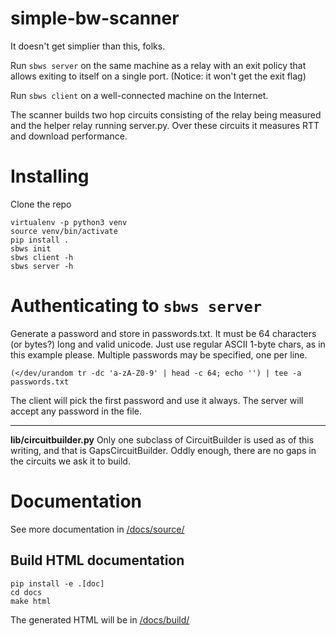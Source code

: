 # simple-bw-scanner

It doesn't get simplier than this, folks.

Run `sbws server` on the same machine as a relay with an exit policy that
allows exiting to itself on a single port. (Notice: it won't get the exit flag)

Run `sbws client` on a well-connected machine on the Internet.

The scanner builds two hop circuits consisting of the relay being measured and
the helper relay running server.py. Over these circuits it measures RTT and
download performance.

# Installing

Clone the repo

    virtualenv -p python3 venv
    source venv/bin/activate
    pip install .
    sbws init
    sbws client -h
    sbws server -h

# Authenticating to `sbws server`

Generate a password and store in passwords.txt. It must be 64 characters (or
bytes?) long and valid unicode. Just use regular ASCII 1-byte chars, as in this
example please. Multiple passwords may be specified, one per line.

    (</dev/urandom tr -dc 'a-zA-Z0-9' | head -c 64; echo '') | tee -a passwords.txt

The client will pick the first password and use it always. The server will
accept any password in the file.

----------

**lib/circuitbuilder.py** Only one subclass of CircuitBuilder is used as of
this writing, and that is GapsCircuitBuilder. Oddly enough, there are no gaps
in the circuits we ask it to build.

# Documentation

See more documentation in [/docs/source/](/docs/source/)

## Build HTML documentation

    pip install -e .[doc]
    cd docs
    make html

The generated HTML will be in [/docs/build/](/docs/build/)
